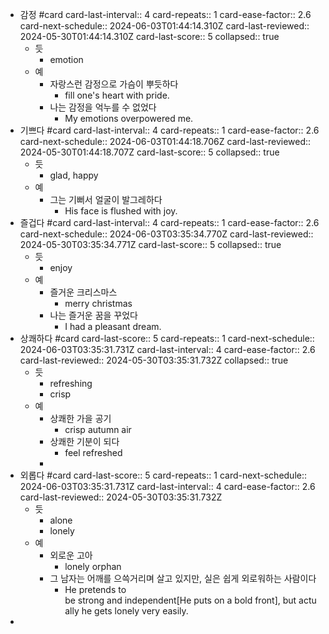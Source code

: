 - 감정 #card
  card-last-interval:: 4
  card-repeats:: 1
  card-ease-factor:: 2.6
  card-next-schedule:: 2024-06-03T01:44:14.310Z
  card-last-reviewed:: 2024-05-30T01:44:14.310Z
  card-last-score:: 5
  collapsed:: true
	- 듯
		- emotion
	- 예
		- 자랑스런 감정으로 가슴이 뿌듯하다
			- fill one's heart with pride.
		- 나는 감정을 억누를 수 없었다
			- My emotions overpowered me.
- 기쁘다 #card
  card-last-interval:: 4
  card-repeats:: 1
  card-ease-factor:: 2.6
  card-next-schedule:: 2024-06-03T01:44:18.706Z
  card-last-reviewed:: 2024-05-30T01:44:18.707Z
  card-last-score:: 5
  collapsed:: true
	- 듯
		- glad, happy
	- 예
		- 그는 기뻐서 얼굴이 발그레하다
			- His face is flushed with joy.
- 즐겁다 #card
  card-last-interval:: 4
  card-repeats:: 1
  card-ease-factor:: 2.6
  card-next-schedule:: 2024-06-03T03:35:34.770Z
  card-last-reviewed:: 2024-05-30T03:35:34.771Z
  card-last-score:: 5
  collapsed:: true
	- 듯
		- enjoy
	- 예
		- 즐거운 크리스마스
			- merry christmas
		- 나는 즐거운 꿈을 꾸었다
			- I had a pleasant dream.
- 상쾌하다 #card
  card-last-score:: 5
  card-repeats:: 1
  card-next-schedule:: 2024-06-03T03:35:31.731Z
  card-last-interval:: 4
  card-ease-factor:: 2.6
  card-last-reviewed:: 2024-05-30T03:35:31.732Z
  collapsed:: true
	- 듯
		- refreshing
		- crisp
	- 예
		- 상쾌한 가을 공기
			- crisp autumn air
		- 상쾌한 기분이 되다
			- feel refreshed
		-
- 외롭다 #card
  card-last-score:: 5
  card-repeats:: 1
  card-next-schedule:: 2024-06-03T03:35:31.731Z
  card-last-interval:: 4
  card-ease-factor:: 2.6
  card-last-reviewed:: 2024-05-30T03:35:31.732Z
	- 듯
		- alone
		- lonely
	- 예
		- 외로운 고아
			- lonely orphan
		- 그 남자는 어깨를 으쓱거리며 살고 있지만, 실은 쉽게 외로워하는 사람이다
			- He pretends to be strong and independent[He puts on a bold front], but actually he gets lonely very easily.
-